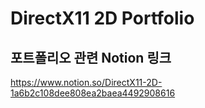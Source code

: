 # DirectX11 2D Portfolio

## 포트폴리오 관련 Notion 링크
https://www.notion.so/DirectX11-2D-1a6b2c108dee808ea2baea4492908616
